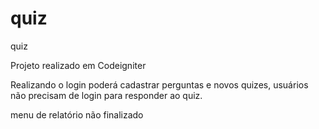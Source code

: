 # quiz
quiz

Projeto realizado em Codeigniter

Realizando o login poderá cadastrar perguntas e novos quizes, usuários não precisam de login para responder ao quiz.

menu de relatório não finalizado
